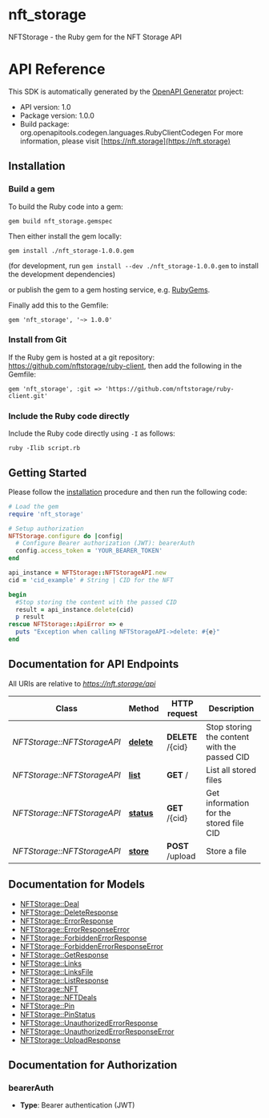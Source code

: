 # nft_storage

NFTStorage - the Ruby gem for the NFT Storage API

# API Reference


This SDK is automatically generated by the [OpenAPI Generator](https://openapi-generator.tech) project:

- API version: 1.0
- Package version: 1.0.0
- Build package: org.openapitools.codegen.languages.RubyClientCodegen
For more information, please visit [https://nft.storage](https://nft.storage)

## Installation

### Build a gem

To build the Ruby code into a gem:

```shell
gem build nft_storage.gemspec
```

Then either install the gem locally:

```shell
gem install ./nft_storage-1.0.0.gem
```

(for development, run `gem install --dev ./nft_storage-1.0.0.gem` to install the development dependencies)

or publish the gem to a gem hosting service, e.g. [RubyGems](https://rubygems.org/).

Finally add this to the Gemfile:

    gem 'nft_storage', '~> 1.0.0'

### Install from Git

If the Ruby gem is hosted at a git repository: https://github.com/nftstorage/ruby-client, then add the following in the Gemfile:

    gem 'nft_storage', :git => 'https://github.com/nftstorage/ruby-client.git'

### Include the Ruby code directly

Include the Ruby code directly using `-I` as follows:

```shell
ruby -Ilib script.rb
```

## Getting Started

Please follow the [installation](#installation) procedure and then run the following code:

```ruby
# Load the gem
require 'nft_storage'

# Setup authorization
NFTStorage.configure do |config|
  # Configure Bearer authorization (JWT): bearerAuth
  config.access_token = 'YOUR_BEARER_TOKEN'
end

api_instance = NFTStorage::NFTStorageAPI.new
cid = 'cid_example' # String | CID for the NFT

begin
  #Stop storing the content with the passed CID
  result = api_instance.delete(cid)
  p result
rescue NFTStorage::ApiError => e
  puts "Exception when calling NFTStorageAPI->delete: #{e}"
end

```

## Documentation for API Endpoints

All URIs are relative to *https://nft.storage/api*

Class | Method | HTTP request | Description
------------ | ------------- | ------------- | -------------
*NFTStorage::NFTStorageAPI* | [**delete**](docs/NFTStorageAPI.md#delete) | **DELETE** /{cid} | Stop storing the content with the passed CID
*NFTStorage::NFTStorageAPI* | [**list**](docs/NFTStorageAPI.md#list) | **GET** / | List all stored files
*NFTStorage::NFTStorageAPI* | [**status**](docs/NFTStorageAPI.md#status) | **GET** /{cid} | Get information for the stored file CID
*NFTStorage::NFTStorageAPI* | [**store**](docs/NFTStorageAPI.md#store) | **POST** /upload | Store a file


## Documentation for Models

 - [NFTStorage::Deal](docs/Deal.md)
 - [NFTStorage::DeleteResponse](docs/DeleteResponse.md)
 - [NFTStorage::ErrorResponse](docs/ErrorResponse.md)
 - [NFTStorage::ErrorResponseError](docs/ErrorResponseError.md)
 - [NFTStorage::ForbiddenErrorResponse](docs/ForbiddenErrorResponse.md)
 - [NFTStorage::ForbiddenErrorResponseError](docs/ForbiddenErrorResponseError.md)
 - [NFTStorage::GetResponse](docs/GetResponse.md)
 - [NFTStorage::Links](docs/Links.md)
 - [NFTStorage::LinksFile](docs/LinksFile.md)
 - [NFTStorage::ListResponse](docs/ListResponse.md)
 - [NFTStorage::NFT](docs/NFT.md)
 - [NFTStorage::NFTDeals](docs/NFTDeals.md)
 - [NFTStorage::Pin](docs/Pin.md)
 - [NFTStorage::PinStatus](docs/PinStatus.md)
 - [NFTStorage::UnauthorizedErrorResponse](docs/UnauthorizedErrorResponse.md)
 - [NFTStorage::UnauthorizedErrorResponseError](docs/UnauthorizedErrorResponseError.md)
 - [NFTStorage::UploadResponse](docs/UploadResponse.md)


## Documentation for Authorization


### bearerAuth

- **Type**: Bearer authentication (JWT)

